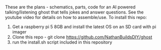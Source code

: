 These are the plans - schematics, parts, code for an AI powered talking/listening ghost that tells jokes and answer questions. See the youtube video for details on how to assemble/use.  To install this repo:
1. Get a raspberry pi 5 8GB and install the latest OS on an SD card with pi imager
2. Clone this repo - git clone https://github.com/NathanBuildsDIY/ghost
3. run the install.sh script included in this repository
